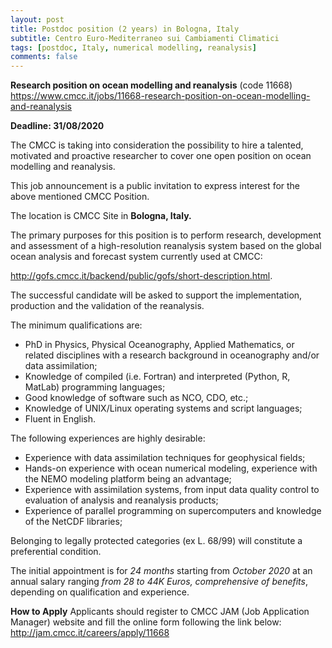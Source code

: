 ```yaml
---
layout: post
title: Postdoc position (2 years) in Bologna, Italy
subtitle: Centro Euro-Mediterraneo sui Cambiamenti Climatici
tags: [postdoc, Italy, numerical modelling, reanalysis]
comments: false
---
```


**Research position on ocean modelling and reanalysis** (code 11668)
https://www.cmcc.it/jobs/11668-research-position-on-ocean-modelling-and-reanalysis

**Deadline: 31/08/2020**

The CMCC is taking into consideration the possibility to hire a
talented, motivated and proactive researcher to cover one open position
on ocean modelling and reanalysis.

This job announcement is a public invitation to express interest for the
above mentioned CMCC Position.

The location is CMCC Site in **Bologna, Italy.**

The primary purposes for this position is to perform research,
development and assessment of a high-resolution reanalysis system based
on the global ocean analysis and forecast system currently used at CMCC:

http://gofs.cmcc.it/backend/public/gofs/short-description.html.

The successful candidate will be asked to support the implementation,
production and the validation of the reanalysis.

The minimum qualifications are:

  * PhD in Physics, Physical Oceanography, Applied Mathematics, or
    related disciplines with a research background in oceanography
    and/or data assimilation;
  * Knowledge of compiled (i.e. Fortran) and interpreted (Python, R,
    MatLab) programming languages;
  * Good knowledge of software such as NCO, CDO, etc.;
  * Knowledge of UNIX/Linux operating systems and script languages;
  * Fluent in English.

The following experiences are highly desirable:

  * Experience with data assimilation techniques for geophysical fields;
  * Hands-on experience with ocean numerical modeling, experience with
    the NEMO modeling platform being an advantage;
  * Experience with assimilation systems, from input data quality
    control to evaluation of analysis and reanalysis products;
  * Experience of parallel programming on supercomputers and knowledge
    of the NetCDF libraries;

Belonging to legally protected categories (ex L. 68/99) will constitute
a preferential condition.

The initial appointment is for *24 months* starting from *October 2020*
at an annual salary ranging *from 28 to 44K Euros, comprehensive of
benefits*, depending on qualification and experience.

**How to Apply**
Applicants should register to CMCC JAM (Job Application Manager)
website and fill the online form following the link below:
http://jam.cmcc.it/careers/apply/11668

